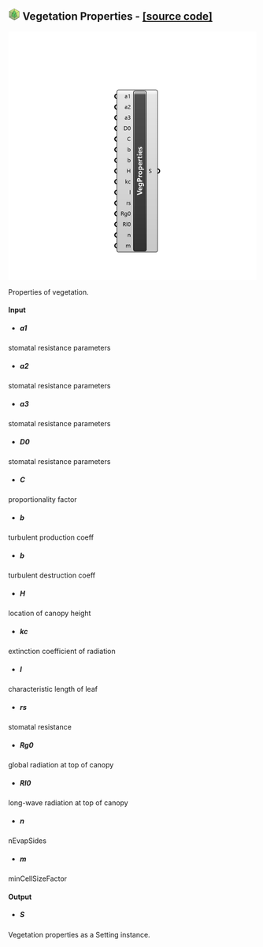 ## ![](../../images/icons/Vegetation_Properties.png) Vegetation Properties - [[source code]](https://github.com/Eddy3D-Dev/Eddy3D/tree/dev/Vegetation%20Properties.cs)

![](../../images/components/Vegetation_Properties.png)

Properties of vegetation.

#### Input
* ##### a1 
stomatal resistance parameters
* ##### a2 
stomatal resistance parameters
* ##### a3 
stomatal resistance parameters
* ##### D0 
stomatal resistance parameters
* ##### C 
proportionality factor
* ##### b 
turbulent production coeff
* ##### b 
turbulent destruction coeff
* ##### H 
location of canopy height
* ##### kc 
extinction coefficient of radiation
* ##### l 
characteristic length of leaf
* ##### rs 
stomatal resistance
* ##### Rg0 
global radiation at top of canopy
* ##### Rl0 
long-wave radiation at top of canopy
* ##### n 
nEvapSides
* ##### m 
minCellSizeFactor

#### Output
* ##### S
Vegetation properties as a Setting instance.